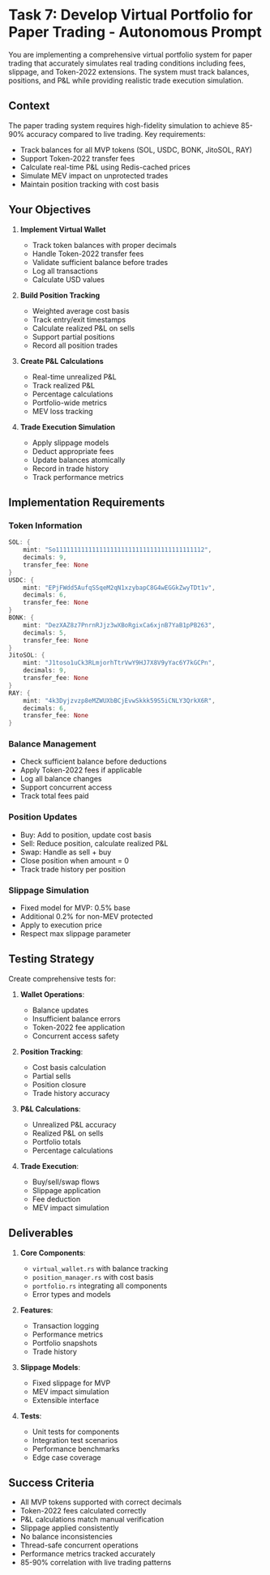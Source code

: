 # Task 7: Develop Virtual Portfolio for Paper Trading - Autonomous Prompt

You are implementing a comprehensive virtual portfolio system for paper trading that accurately simulates real trading conditions including fees, slippage, and Token-2022 extensions. The system must track balances, positions, and P&L while providing realistic trade execution simulation.

## Context

The paper trading system requires high-fidelity simulation to achieve 85-90% accuracy compared to live trading. Key requirements:
- Track balances for all MVP tokens (SOL, USDC, BONK, JitoSOL, RAY)
- Support Token-2022 transfer fees
- Calculate real-time P&L using Redis-cached prices
- Simulate MEV impact on unprotected trades
- Maintain position tracking with cost basis

## Your Objectives

1. **Implement Virtual Wallet**
   - Track token balances with proper decimals
   - Handle Token-2022 transfer fees
   - Validate sufficient balance before trades
   - Log all transactions
   - Calculate USD values

2. **Build Position Tracking**
   - Weighted average cost basis
   - Track entry/exit timestamps
   - Calculate realized P&L on sells
   - Support partial positions
   - Record all position trades

3. **Create P&L Calculations**
   - Real-time unrealized P&L
   - Track realized P&L
   - Percentage calculations
   - Portfolio-wide metrics
   - MEV loss tracking

4. **Trade Execution Simulation**
   - Apply slippage models
   - Deduct appropriate fees
   - Update balances atomically
   - Record in trade history
   - Track performance metrics

## Implementation Requirements

### Token Information
```rust
SOL: {
    mint: "So11111111111111111111111111111111111111112",
    decimals: 9,
    transfer_fee: None
}
USDC: {
    mint: "EPjFWdd5AufqSSqeM2qN1xzybapC8G4wEGGkZwyTDt1v",
    decimals: 6,
    transfer_fee: None
}
BONK: {
    mint: "DezXAZ8z7PnrnRJjz3wXBoRgixCa6xjnB7YaB1pPB263",
    decimals: 5,
    transfer_fee: None
}
JitoSOL: {
    mint: "J1toso1uCk3RLmjorhTtrVwY9HJ7X8V9yYac6Y7kGCPn",
    decimals: 9,
    transfer_fee: None
}
RAY: {
    mint: "4k3Dyjzvzp8eMZWUXbBCjEvwSkkk59S5iCNLY3QrkX6R",
    decimals: 6,
    transfer_fee: None
}
```

### Balance Management
- Check sufficient balance before deductions
- Apply Token-2022 fees if applicable
- Log all balance changes
- Support concurrent access
- Track total fees paid

### Position Updates
- Buy: Add to position, update cost basis
- Sell: Reduce position, calculate realized P&L
- Swap: Handle as sell + buy
- Close position when amount = 0
- Track trade history per position

### Slippage Simulation
- Fixed model for MVP: 0.5% base
- Additional 0.2% for non-MEV protected
- Apply to execution price
- Respect max slippage parameter

## Testing Strategy

Create comprehensive tests for:

1. **Wallet Operations**:
   - Balance updates
   - Insufficient balance errors
   - Token-2022 fee application
   - Concurrent access safety

2. **Position Tracking**:
   - Cost basis calculation
   - Partial sells
   - Position closure
   - Trade history accuracy

3. **P&L Calculations**:
   - Unrealized P&L accuracy
   - Realized P&L on sells
   - Portfolio totals
   - Percentage calculations

4. **Trade Execution**:
   - Buy/sell/swap flows
   - Slippage application
   - Fee deduction
   - MEV impact simulation

## Deliverables

1. **Core Components**:
   - `virtual_wallet.rs` with balance tracking
   - `position_manager.rs` with cost basis
   - `portfolio.rs` integrating all components
   - Error types and models

2. **Features**:
   - Transaction logging
   - Performance metrics
   - Portfolio snapshots
   - Trade history

3. **Slippage Models**:
   - Fixed slippage for MVP
   - MEV impact simulation
   - Extensible interface

4. **Tests**:
   - Unit tests for components
   - Integration test scenarios
   - Performance benchmarks
   - Edge case coverage

## Success Criteria

- All MVP tokens supported with correct decimals
- Token-2022 fees calculated correctly
- P&L calculations match manual verification
- Slippage applied consistently
- No balance inconsistencies
- Thread-safe concurrent operations
- Performance metrics tracked accurately
- 85-90% correlation with live trading patterns